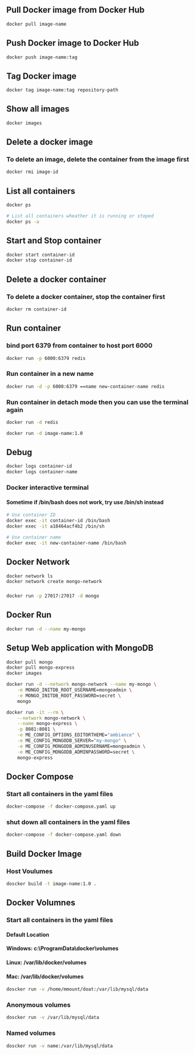 ## Pull Docker image from Docker Hub
```sh
docker pull image-name
```

## Push Docker image to Docker Hub
```sh
docker push image-name:tag
```

## Tag Docker image
```sh
docker tag image-name:tag repository-path
```


## Show all images
```sh
docker images
```


## Delete a docker image
### To delete an image, delete the container from the image first
```sh
docker rmi image-id
```


## List all containers
```sh
docker ps

# List all containers wheather it is running or stoped
docker ps -a
```


## Start and Stop container
```sh
docker start container-id
docker stop container-id
```


## Delete a docker container
### To delete a docker container, stop the container first
```sh
docker rm container-id
```


## Run container
### bind port 6379 from container to host port 6000
```sh
docker run -p 6000:6379 redis
```
### Run container in a new name
```sh
docker run -d -p 6000:6379 ==name new-container-name redis
```

### Run container in detach mode then you can use the terminal again
```sh
docker run -d redis
```
```sh
docker run -d image-name:1.0
```


## Debug
```sh
docker logs container-id
docker logs container-name
```

### Docker interactive terminal
#### Sometime if /bin/bash does not work, try use /bin/sh instead
```sh
# Use container ID
docker exec -it container-id /bin/bash
docker exec -it a18464acf4b2 /bin/sh

# Use container name
docker exec -it new-container-name /bin/bash
```


## Docker Network
```sh
docker network ls
docker network create mongo-network
```
### 
```sh
docker run -p 27017:27017 -d mongo
```


## Docker Run
```sh
docker run -d --name my-mongo 
```



## Setup Web application with MongoDB
```sh
docker pull mongo
docker pull mongo-express
docker images

```
```sh
docker run -d --network mongo-network --name my-mongo \
    -e MONGO_INITDB_ROOT_USERNAME=mongoadmin \
    -e MONGO_INITDB_ROOT_PASSWORD=secret \
    mongo
```
```sh
docker run -it --rm \
    --network mongo-network \
    --name mongo-express \
    -p 8081:8081 \
    -e ME_CONFIG_OPTIONS_EDITORTHEME="ambiance" \
    -e ME_CONFIG_MONGODB_SERVER="my-mongo" \
    -e ME_CONFIG_MONGODB_ADMINUSERNAME=mongoadmin \
    -e ME_CONFIG_MONGODB_ADMINPASSWORD=secret \
    mongo-express
```


## Docker Compose
### Start all containers in the yaml files
```sh
docker-compose -f docker-compose.yaml up
```
### shut down all containers in the yaml files
```sh
docker-compose -f docker-compose.yaml down
```


## Build Docker Image
### Host Voulumes
```sh
doscker build -t image-name:1.0 .
```


## Docker Volumnes
### Start all containers in the yaml files
#### Default Location
#### Windows: c:\ProgramData\docker\volumes
#### Linux: /var/lib/docker/volumes
#### Mac: /var/lib/docker/volumes
```sh
doscker run -v /home/mmount/doat:/var/lib/mysql/data
```
### Anonymous volumes
```sh
doscker run -v /var/lib/mysql/data
```
### Named volumes
```sh
doscker run -v name:/var/lib/mysql/data
```




